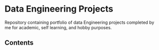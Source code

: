 # Data Engineering Projects

Repository containing portfolio of data Engineering projects completed by me for academic, self learning, and hobby purposes.

## Contents
